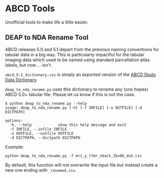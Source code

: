 # ABCD Tools

Unofficial tools to make life a little easier. 


## DEAP to NDA Rename Tool

ABCD releases 5.0 and 5.1 depart from the previous naming conventions for tabular data in a big way. This is particularly impactful for the tabular imaging data which used to be named using standard parcellation atlas labels, but now ... isn't. 

`abcd_5-1_dictionary.csv` is simply an exported version of the [ABCD Study Data Dictionary](https://data-dict.abcdstudy.org/?). 

`deap_to_nda_rename.py` uses this dictionary to rename any (one hopes) ABCD 5.0+ tabular file. Please let us know if this is not the case.

```
$ python deap_to_nda_rename.py --help
usage: deap_to_nda_rename.py [-h] [-f INFILE] [-o OUTFILE] [-d DICTPATH]

options:
  -h, --help            show this help message and exit
  -f INFILE, --infile INFILE
  -o OUTFILE, --outfile OUTFILE
  -d DICTPATH, --dictpath DICTPATH
```


Example:

```
python deap_to_nda_rename.py -f mri_y_tfmr_nback_2bv0b_dsk.csv
```

By default, this function will not overwrite the input file but instead create a new one ending with `_renamed.csv`.